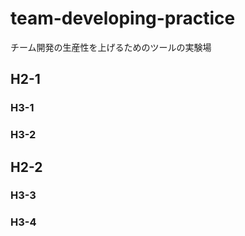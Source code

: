 # team-developing-practice
チーム開発の生産性を上げるためのツールの実験場

<!-- START doctoc -->
<!-- END doctoc -->

## H2-1

### H3-1

### H3-2

## H2-2

### H3-3

### H3-4
